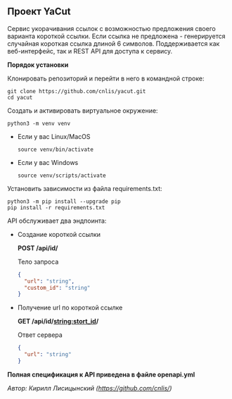 ## Проект YaCut ##

Сервис укорачивания ссылок с возможностью предложения своего варианта короткой 
ссылки. Если ссылка не предложена - генерируется случайная короткая ссылка 
длиной 6 символов. Поддерживается как веб-интерфейс, так и REST API для доступа
к сервису.

**Порядок установки**

Клонировать репозиторий и перейти в него в командной строке:
```
git clone https://github.com/cnlis/yacut.git
cd yacut
```
Cоздать и активировать виртуальное окружение:
```
python3 -m venv venv
```
* Если у вас Linux/MacOS
    ```
    source venv/bin/activate
    ```
* Если у вас Windows
    ```
    source venv/scripts/activate
    ```

Установить зависимости из файла requirements.txt:
```
python3 -m pip install --upgrade pip
pip install -r requirements.txt
```

API обслуживает два эндпоинта:
* Создание короткой ссылки 

  **POST /api/id/**

  Тело запроса
  ```json
  {
    "url": "string",
    "custom_id": "string"
  }
  ```

* Получение url по короткой ссылке

  **GET /api/id/<string:stort_id>/**

  Ответ сервера
  ```json
  {
    "url": "string"
  }
  ```
**Полная спецификация к API приведена в файле openapi.yml**

*Автор: Кирилл Лисицынский (https://github.com/cnlis/)*
